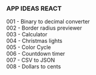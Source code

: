 ### APP IDEAS REACT

001 - Binary to decimal converter \
002 - Border radius previewer \
003 - Calculator \
004 - Christmas lights \
005 - Color Cycle \
006 - Countdown timer \
007 - CSV to JSON \
008 - Dollars to cents
